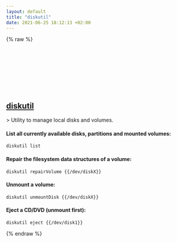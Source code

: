 ```yaml
---
layout: default
title: "diskutil"
date: 2021-06-25 18:12:13 +02:00
---
```

{% raw %}
<h2 id="diskutil">
  <a href="/en/osx/diskutil.html">diskutil</a> <a href="#diskutil"><svg class="icon">
    <use href="/assets/images/unicode_sprite.svg#link" />
  </svg></a>
</h2>
> Utility to manage local disks and volumes.

#### List all currently available disks, partitions and mounted volumes:
```shell
diskutil list
```
#### Repair the filesystem data structures of a volume:
```shell
diskutil repairVolume {{/dev/diskX}}
```
#### Unmount a volume:
```shell
diskutil unmountDisk {{/dev/diskX}}
```
#### Eject a CD/DVD (unmount first):
```shell
diskutil eject {{/dev/disk1}}
```
{% endraw %}